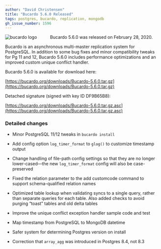 ```yaml
---
author: "David Christensen"
title: "Bucardo 5.6.0 Released"
tags: postgres, bucardo, replication, mongodb
gh_issue_number: 1596
---
```


<div style="float: left; margin-right: 40px"><img src="/blog/2020/03/01/bucardo-5-6-0-release/image-1.jpg" alt="bucardo logo" align="left"></div>

Bucardo 5.6.0 was released on February 28, 2020.

Bucardo is an asynchronous multi-master replication system for PostgreSQL. In addition to some bug fixes and minor compatibility tweaks for Pg 11 and 12, Bucardo 5.6.0 includes performance optimizations and an improved custom unique conflict handler.

Bucardo 5.6.0 is available for download here:

[https://bucardo.org/downloads/Bucardo-5.6.0.tar.gz](https://bucardo.org/downloads/Bucardo-5.6.0.tar.gz)

Detached signature (signed with key ID DF9B65B8):

[https://bucardo.org/downloads/Bucardo-5.6.0.tar.gz.asc](https://bucardo.org/downloads/Bucardo-5.6.0.tar.gz.asc)

### Detailed changes

  - Minor PostgreSQL 11/12 tweaks in `bucardo install`

  - Add config option `log_timer_format` to `glog()` to customize timestamp output

  - Change handling of file-path config settings so that they are no longer lower-cased—the new `log_timer_format` config will also be case-preserved

  - Fixed the relation parameter to the add customcode command to support schema-qualified relation names

  - Optimized table lookup when validating syncs to a single query, rather than separate queries for each table. Also added checks to avoid purging “toast” tables and old delta tables

  - Improve the unique conflict exception handler sample code and test

  - Map timestamp from PostgreSQL to MongoDB datetime

  - Safer system for determining Postgres version on install

  - Correction that `array_agg` was introduced in Postgres 8.4, not 8.3
